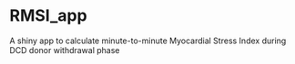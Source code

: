 # RMSI_app
A shiny app to calculate minute-to-minute Myocardial Stress Index during DCD donor withdrawal phase
